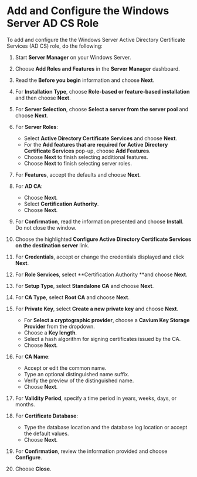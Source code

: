 # Add and Configure the Windows Server AD CS Role<a name="win-ca-setup"></a>

To add and configure the the Windows Server Active Directory Certificate Services \(AD CS\) role, do the following:

1. Start **Server Manager** on your Windows Server\.

1. Choose **Add Roles and Features** in the **Server Manager** dashboard\.

1. Read the **Before you begin** information and choose **Next**\.

1. For **Installation Type**, choose **Role\-based or feature\-based installation** and then choose **Next**\.

1. For **Server Selection**, choose **Select a server from the server pool** and choose **Next**\.

1. For **Server Roles**:
   + Select **Active Directory Certificate Services** and choose **Next**\.
   + For the **Add features that are required for Active Directory Certificate Services** pop\-up, choose **Add Features**\.
   + Choose **Next** to finish selecting additional features\.
   + Choose **Next** to finish selecting server roles\.

1. For **Features**, accept the defaults and choose **Next**\.

1. For **AD CA**:
   + Choose **Next**\.
   + Select **Certification Authority**\.
   + Choose **Next**\.

1. For **Confirmation**, read the information presented and choose **Install**\. Do not close the window\.

1. Choose the highlighted **Configure Active Directory Certificate Services on the destination server** link\.

1. For **Credentials**, accept or change the credentials displayed and click **Next**\.

1. For **Role Services**, select **Certification Authority **and choose **Next**\.

1. For **Setup Type**, select **Standalone CA** and choose **Next**\.

1. For **CA Type**, select **Root CA** and choose **Next**\.

1. For **Private Key**, select **Create a new private key** and choose **Next**\.
   + For **Select a cryptographic provider**, choose a **Cavium Key Storage Provider** from the dropdown\.
   + Choose a **Key length**\.
   + Select a hash algorithm for signing certificates issued by the CA\.
   + Choose **Next**\.

1. For **CA Name**:
   + Accept or edit the common name\.
   + Type an optional distinguished name suffix\.
   + Verify the preview of the distinguished name\.
   + Choose **Next**\.

1. For **Validity Period**, specify a time period in years, weeks, days, or months\.

1. For **Certificate Database**:
   + Type the database location and the database log location or accept the default values\.
   + Choose **Next**\.

1. For **Confirmation**, review the information provided and choose **Configure**\.

1. Choose **Close**\.
